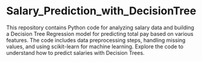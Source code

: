 # Salary_Prediction_with_DecisionTree
This repository contains Python code for analyzing salary data and building a Decision Tree Regression model for predicting total pay based on various features. The code includes data preprocessing steps, handling missing values, and using scikit-learn for machine learning. Explore the code to understand how to predict salaries with Decision Trees.
